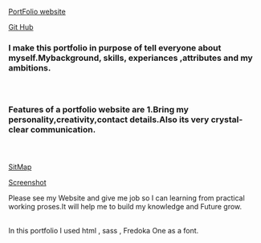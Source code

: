[PortFolio website](http://wsl.localhost/Ubuntu-20.04/home/chaitee27/ChaiteeDuttaGuha_T1A2/Portfolio-Assignment/home.html)

[Git Hub](git@github.com:chaitee27/ChaiteeDuttaGuha_T1A2.git)


### I make this portfolio in purpose of tell everyone about myself.Mybackground, skills, experiances ,attributes and my ambitions.<br><br><br>




### Features of a portfolio website are 1.Bring my personality,creativity,contact details.Also its very crystal-clear communication.<br><br><br>


[SitMap](https://github.com/chaitee27/ChaiteeDuttaGuha_T1A2/blob/main/Site%20Map-Portfolio.pdf)

[Screenshot](https://github.com/chaitee27/ChaiteeDuttaGuha_T1A2/blob/main/Wireframe)

 Please see my Website and give me job so I can learning from practical working proses.It will help me to build my knowledge and Future grow.



<br>
In this portfolio I used html , sass , Fredoka One as a font.